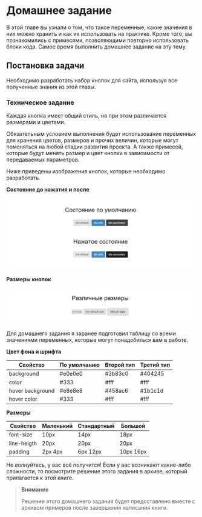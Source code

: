 # Домашнее задание

В этой главе вы узнали о том, что такое переменные, какие значения в них можно хранить и как их использовать на практике. Кроме того, вы познакомились с примесями, позволяющими повторно использовать блоки кода. Самое время выполнить домашнее задание на эту тему.




## Постановка задачи

Необходимо разработать набор кнопок для сайта, используя все
полученные знания из этой главы.



### Техническое задание

Каждая кнопка имеет общий стиль, но при этом различается размерами и цветами.

Обязательным условием выполнения будет использование переменных для хранения цветов, размеров и прочих величин, которые могут поменяться на любой стадии развития проекта. А также примесей, которые будут менять размер и цвет кнопки в зависимости от передаваемых параметров.

Ниже приведены изображения кнопок, которые необходимо разработать.

**Состояние до нажатия и после**

![](../images/chapter_3_homework_1.png)

**Размеры кнопок**

![](../images/chapter_3_homework_2.png)

Для домашнего задания я заранее подготовил таблицу со всеми значениями переменных, которые могут понадобиться вам в работе.

**Цвет фона и шрифта**

| Свойство         | По умолчанию | Второй тип | Третий тип |
|------------------|--------------|------------|------------|
| background       | #e0e0e0      | #3b83c0    | #404245    |
| color            | #333         | #fff       | #fff       |
| hover background | #e8e8e8      | #458ac6    | #1b1c1d    |
| hover color      | #333         | #fff       | #fff       |

**Размеры**

| Свойство    | Маленький | Стандартный | Большой   |
|-------------|-----------|-------------|-----------|
| font-size   | 10px      | 14px        | 18px      |
| line-heigth | 20px      | 20px        | 20px      |
| padding     | 2px 4px   | 6px 12px    | 10px 16px |

Не волнуйтесь, у вас всё получится! Если у вас возникают какие-либо сложности, то посмотрите решение этого задания в архиве, который прилагается к этой книге.

> **Внимание**
>
> Решение этого домашнего задания будет предоставлено вместе с архивом
примеров после завершения написания книги.